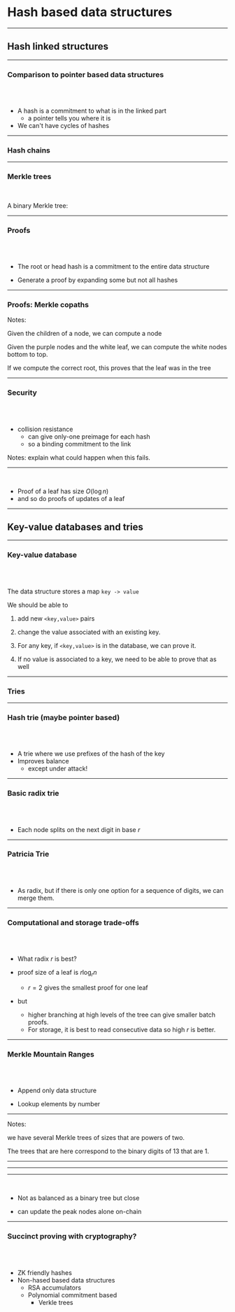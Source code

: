 # Hash based data structures

---

## Hash linked structures


---
### Comparison to pointer based data structures

<br>

<widget-text style="padding: 0 200px 0 200px ">


 - A hash is a commitment to what is in the linked part
 	- a pointer tells you where it is
 - We can't have cycles of hashes

---
### Hash chains

<widget-image src="/assets/img/1-Cryptography/Hash Chains.png"></widget-image>


---
### Merkle trees

<br>

A binary Merkle tree:

<!-- <widget-image src="/assets/img/1-Cryptography/Merkle tree.png"></widget-image> -->

<widget-image src="/assets/img/1-Cryptography/Merkle tree all purple.png"></widget-image>

---

### Proofs

<br>

<widget-text style="padding: 0 200px 0 200px ">

- The root or head hash is a commitment to the entire data structure

- Generate a proof by expanding some but not all hashes

---

### Proofs: Merkle copaths

<widget-image src="/assets/img/1-Cryptography/Merkle Copaths.png"></widget-image>

Notes:

Given the children of a node, we can compute a node

Given the purple nodes and the white leaf, we can compute the white nodes bottom to top.

If we compute the correct root, this proves that the leaf was in the tree

---

### Security

<br>

<widget-text style="padding: 0 200px 0 200px ">

- collision resistance
	- can give only-one preimage for each hash
	- so a binding commitment to the link
	
Notes: explain what could happen when this fails.

---

<widget-text style="padding: 0 200px 0 200px ">

- Proof of a leaf has size $O(\log n)$
- and so do proofs of updates of a leaf

---

## Key-value databases and tries

---

### Key-value database

<br>

<widget-text style="padding: 0 200px 0 200px ">

The data structure stores a map 
`key -> value`

We should be able to 

1. add new `<key,value>` pairs

2. change the value associated with an existing key.

3. For any key, if `<key,value>` is in the database, we can prove it.

4. If no value is associated to a key, we need to be able to prove that as well

---
### Tries 

<widget-image src="/assets/img/1-Cryptography/Trie.png"></widget-image>

---

### Hash trie (maybe pointer based)

<br>

<widget-text style="padding: 0 200px 0 200px ">

 - A trie where we use prefixes of the hash of the key
 - Improves balance
     - except under attack!

---

### Basic radix trie

<br>

<widget-text style="padding: 0 200px 0 200px ">

- Each node splits on the next digit in base $r$

---
### Patricia Trie

<br>

<widget-text style="padding: 0 200px 0 200px ">

- As radix, but if there is only one option for a sequence of digits, we can merge them.

<!-- maybe some code stuff with extension nodes etc. -->

<widget-image src="/assets/img/1-Cryptography/Trie.png"></widget-image>

---

### Computational and storage trade-offs

<br>

<widget-text style="padding: 0 200px 0 200px ">

- What radix $r$ is best?

- proof size of a leaf is $r \log_r n$
	- $r=2$ gives the smallest proof for one leaf

- but
	- higher branching at high levels of the tree can give smaller batch proofs.
	- For storage, it is best to read consecutive data so high $r$ is better.
	
---
	
### Merkle Mountain Ranges

<br>

<widget-text style="padding: 0 200px 0 200px ">

- Append only data structure

- Lookup elements by number

---

<widget-image src="/assets/img/1-Cryptography/U-MMR 13.png"></widget-image>


Notes: 

we have several Merkle trees of sizes that are powers of two. 

The trees that are here correspond to the binary digits of 13 that are 1.

---

<widget-image src="/assets/img/1-Cryptography/U-MMR 14.png"></widget-image>

---

<widget-image src="/assets/img/1-Cryptography/MMR 13.png"></widget-image>

---

<widget-text style="padding: 0 200px 0 200px ">


- Not as balanced as a binary tree but close

- can update the peak nodes alone on-chain

---

### Succinct proving with cryptography?

<br>

<widget-text style="padding: 0 200px 0 200px ">


- ZK friendly hashes
- Non-hased based data structures
	- RSA accumulators
	- Polynomial commitment based
		- Verkle trees